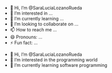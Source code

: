 - 👋 Hi, I’m @SaraLuciaLozanoRueda
- 👀 I’m interested in ...
- 🌱 I’m currently learning ...
- 💞️ I’m looking to collaborate on ...
- 📫 How to reach me ...
- 😄 Pronouns: ...
- ⚡ Fun fact: ...

<!---
SaraLuciaLozanoRueda/SaraLuciaLozanoRueda is a ✨ special ✨ repository because its `README.md` (this file) appears on your GitHub profile.
You can click the Preview link to take a look at your changes.
--->
- 👋 Hi, I’m @SaraLuciaLozanoRueda
- 👀 I’m interested in the programming world 
- 🌱 I’m currently learning  software programming
